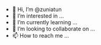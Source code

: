 - 👋 Hi, I’m @zuniatun
- 👀 I’m interested in ...
- 🌱 I’m currently learning ...
- 💞️ I’m looking to collaborate on ...
- 📫 How to reach me ...

<!---
zuniatun/zuniatun is a ✨ special ✨ repository because its `README.md` (this file) appears on your GitHub profile.
You can click the Preview link to take a look at your changes.
--->
